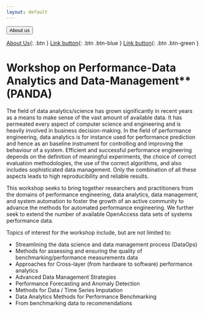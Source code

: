 ```yaml
---
layout: default
---
```


<button type="button" name="about" color = "green" class="btn" href="/about-us.md">About us</button>

[About Us](./about.md){: .btn }
[Link button](http://example.com/){: .btn .btn-blue }
[Link button](http://example.com/){: .btn .btn-green }

<h1><b>Workshop on Performance-Data Analytics and Data-Management**</b> (PANDA) </h1>

The field of data analytics/science has grown significantly in recent years as a means to make sense of the vast amount of available data. It has permeated every aspect of computer science and engineering and is heavily involved in business decision-making. In the field of performance engineering, data analytics is for instance used for performance prediction and hence as an baseline instrument for controlling and improving the behaviour of a system. Efficient and successful performance engineering depends on the definition of meaningful experiments, the choice of correct evaluation methodologies, the use of the correct algorithms, and also includes sophisticated data management. Only the combination of all these aspects leads to high reproducibility and reliable results.

This workshop seeks to bring together researchers and practitioners from the domains of performance engineering, data analytics, data management, and system automation to foster the growth of an active community to advance the methods for automated performance engineering. We further seek to extend the number of available OpenAccess data sets of systems performance data.

Topics of interest for the workshop include, but are not limited to:
<ul>
<li>Streamlining the data science and data management process (DataOps)</li>
<li>Methods for assessing and ensuring the quality of benchmarking/performance measurements data</li>
<li>Approaches for Cross-layer (from hardware to software) performance analytics</li>
<li>Advanced Data Management Strategies</li>
<li>Performance Forecasting and Anomaly Detection</li>
<li>Methods for Data / Time Series Imputation</li>
<li>Data Analytics Methods for Performance Benchmarking</li>
<li>From benchmarking data to recommendations</li>
</ul>
